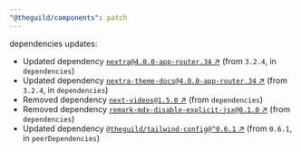 ```yaml
---
"@theguild/components": patch
---
```

dependencies updates:
  - Updated dependency [`nextra@4.0.0-app-router.34` ↗︎](https://www.npmjs.com/package/nextra/v/4.0.0) (from `3.2.4`, in `dependencies`)
  - Updated dependency [`nextra-theme-docs@4.0.0-app-router.34` ↗︎](https://www.npmjs.com/package/nextra-theme-docs/v/4.0.0) (from `3.2.4`, in `dependencies`)
  - Removed dependency [`next-videos@1.5.0` ↗︎](https://www.npmjs.com/package/next-videos/v/1.5.0) (from `dependencies`)
  - Removed dependency [`remark-mdx-disable-explicit-jsx@0.1.0` ↗︎](https://www.npmjs.com/package/remark-mdx-disable-explicit-jsx/v/0.1.0) (from `dependencies`)
  - Updated dependency [`@theguild/tailwind-config@^0.6.1` ↗︎](https://www.npmjs.com/package/@theguild/tailwind-config/v/0.6.1) (from `0.6.1`, in `peerDependencies`)
